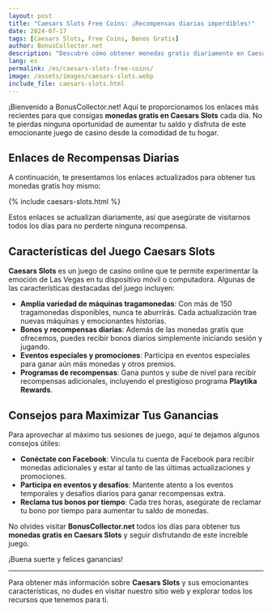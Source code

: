 ```yaml
---
layout: post
title: "Caesars Slots Free Coins: ¡Recompensas diarias imperdibles!"
date: 2024-07-17
tags: [Caesars Slots, Free Coins, Bonos Gratis]
author: BonusCollector.net
description: "Descubre cómo obtener monedas gratis diariamente en Caesars Slots y disfruta de las emocionantes características de este juego de casino online."
lang: es
permalink: /es/caesars-slots-free-coins/
image: /assets/images/caesars-slots.webp
include_file: caesars-slots.html
---
```


¡Bienvenido a BonusCollector.net! Aquí te proporcionamos los enlaces más recientes para que consigas **monedas gratis en Caesars Slots** cada día. No te pierdas ninguna oportunidad de aumentar tu saldo y disfruta de este emocionante juego de casino desde la comodidad de tu hogar.

## Enlaces de Recompensas Diarias

A continuación, te presentamos los enlaces actualizados para obtener tus monedas gratis hoy mismo:

{% include caesars-slots.html %}

Estos enlaces se actualizan diariamente, así que asegúrate de visitarnos todos los días para no perderte ninguna recompensa.

## Características del Juego Caesars Slots

**Caesars Slots** es un juego de casino online que te permite experimentar la emoción de Las Vegas en tu dispositivo móvil o computadora. Algunas de las características destacadas del juego incluyen:

- **Amplia variedad de máquinas tragamonedas**: Con más de 150 tragamonedas disponibles, nunca te aburrirás. Cada actualización trae nuevas máquinas y emocionantes historias.
- **Bonos y recompensas diarias**: Además de las monedas gratis que ofrecemos, puedes recibir bonos diarios simplemente iniciando sesión y jugando.
- **Eventos especiales y promociones**: Participa en eventos especiales para ganar aún más monedas y otros premios.
- **Programas de recompensas**: Gana puntos y sube de nivel para recibir recompensas adicionales, incluyendo el prestigioso programa **Playtika Rewards**.

## Consejos para Maximizar Tus Ganancias

Para aprovechar al máximo tus sesiones de juego, aquí te dejamos algunos consejos útiles:

- **Conéctate con Facebook**: Vincula tu cuenta de Facebook para recibir monedas adicionales y estar al tanto de las últimas actualizaciones y promociones.
- **Participa en eventos y desafíos**: Mantente atento a los eventos temporales y desafíos diarios para ganar recompensas extra.
- **Reclama tus bonos por tiempo**: Cada tres horas, asegúrate de reclamar tu bono por tiempo para aumentar tu saldo de monedas.

No olvides visitar **BonusCollector.net** todos los días para obtener tus **monedas gratis en Caesars Slots** y seguir disfrutando de este increíble juego.

¡Buena suerte y felices ganancias!

---

Para obtener más información sobre **Caesars Slots** y sus emocionantes características, no dudes en visitar nuestro sitio web y explorar todos los recursos que tenemos para ti.